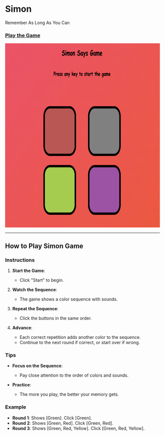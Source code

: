 # Simon
Remember As Long As You Can

### [Play the Game](https://whereissimon.netlify.app/)


<div align="center">
  <img src="Game_demo.png" alt="Game" width="800" height="600">
</div>

----
## How to Play Simon Game

### Instructions

1. **Start the Game**:
   - Click "Start" to begin.

2. **Watch the Sequence**:
   - The game shows a color sequence with sounds.

3. **Repeat the Sequence**:
   - Click the buttons in the same order.

4. **Advance**:
   - Each correct repetition adds another color to the sequence.
   - Continue to the next round if correct, or start over if wrong.

### Tips

- **Focus on the Sequence**:
  - Pay close attention to the order of colors and sounds.

- **Practice**:
  - The more you play, the better your memory gets.

### Example

- **Round 1**: Shows [Green]. Click [Green].
- **Round 2**: Shows [Green, Red]. Click [Green, Red].
- **Round 3**: Shows [Green, Red, Yellow]. Click [Green, Red, Yellow].
